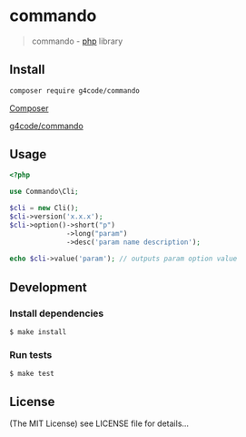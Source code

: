 commando
======

> commando - [php](http://php.net) library

## Install

```sh
composer require g4code/commando
```

[Composer](http://getcomposer.org/)

[g4code/commando](https://packagist.org/packages/g4code/commando)

## Usage

```php
<?php

use Commando\Cli;

$cli = new Cli();
$cli->version('x.x.x');
$cli->option()->short("p")
              ->long("param")
              ->desc('param name description');
              
echo $cli->value('param'); // outputs param option value
```

## Development

### Install dependencies

    $ make install

### Run tests

    $ make test

## License

(The MIT License)
see LICENSE file for details...
